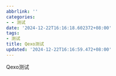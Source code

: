 ```yaml
---
abbrlink: ''
categories:
- - 测试
date: '2024-12-22T16:16:18.602372+08:00'
tags:
- 测试
title: Qexo测试
updated: '2024-12-22T16:16:59.472+08:00'
---
```

Qexo测试
